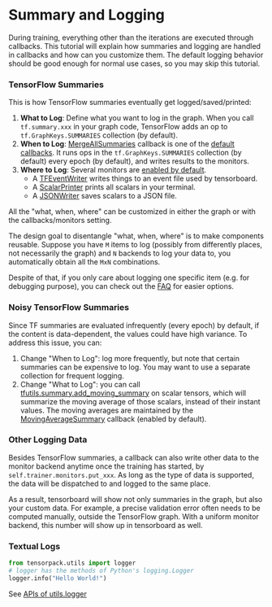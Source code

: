 # Summary and Logging

During training, everything other than the iterations are executed through callbacks.
This tutorial will explain how summaries and logging are handled in callbacks and how can you customize them.
The default logging behavior should be good enough for normal use cases, so you may skip this tutorial.

### TensorFlow Summaries

This is how TensorFlow summaries eventually get logged/saved/printed:

1. __What to Log__: Define what you want to log in the graph. 
   When you call `tf.summary.xxx` in your graph code, TensorFlow adds an op to
	`tf.GraphKeys.SUMMARIES` collection (by default).
2. __When to Log__: [MergeAllSummaries](../modules/callbacks.html#tensorpack.callbacks.MergeAllSummaries)
	callback is one of the [default callbacks](../modules/train.html#tensorpack.train.DEFAULT_CALLBACKS).
	It runs ops in the `tf.GraphKeys.SUMMARIES` collection (by default) every epoch (by default),
	and writes results to the monitors.
3. __Where to Log__:
	Several monitors are [enabled by default](../modules/train.html#tensorpack.train.DEFAULT_MONITORS).
	* A [TFEventWriter](../modules/callbacks.html#tensorpack.callbacks.TFEventWriter)
		writes things to an event file used by tensorboard.
	* A [ScalarPrinter](../modules/callbacks.html#tensorpack.callbacks.ScalarPrinter)
		prints all scalars in your terminal.
	* A [JSONWriter](../modules/callbacks.html#tensorpack.callbacks.JSONWriter)
		saves scalars to a JSON file.

All the "what, when, where" can be customized in either the graph or with the callbacks/monitors setting.

The design goal to disentangle "what, when, where" is to make components reusable.
Suppose you have `M` items to log 
(possibly from differently places, not necessarily the graph)
and `N` backends to log your data to, you
automatically obtain all the `MxN` combinations.

Despite of that, if you only care about logging one specific item (e.g. for
debugging purpose), you can check out the 
[FAQ](http://tensorpack.readthedocs.io/tutorial/faq.html#how-to-print-dump-intermediate-results-in-training)
for easier options.

### Noisy TensorFlow Summaries

Since TF summaries are evaluated infrequently (every epoch) by default,
if the content is data-dependent, the values could have high variance.
To address this issue, you can:
1. Change "When to Log": log more frequently, but note that certain summaries can be expensive to
  log. You may want to use a separate collection for frequent logging.
2. Change "What to Log": you can call
  [tfutils.summary.add_moving_summary](../modules/tfutils.html#tensorpack.tfutils.summary.add_moving_summary)
  on scalar tensors, which will summarize the moving average of those scalars, instead of their instant values.
  The moving averages are maintained by the
  [MovingAverageSummary](../modules/callbacks.html#tensorpack.callbacks.MovingAverageSummary)
  callback (enabled by default).

### Other Logging Data

Besides TensorFlow summaries,
a callback can also write other data to the monitor backend anytime once the training has started,
by `self.trainer.monitors.put_xxx`.
As long as the type of data is supported, the data will be dispatched to and logged to the same place.

As a result, tensorboard will show not only summaries in the graph, but also your custom data.
For example, a precise validation error often needs to be computed manually, outside the TensorFlow graph.
With a uniform monitor backend, this number will show up in tensorboard as well.

### Textual Logs

```python
from tensorpack.utils import logger
# logger has the methods of Python's logging.Logger
logger.info("Hello World!")
```

See [APIs of utils.logger](../modules/utils.html#module-tensorpack.utils.logger)
